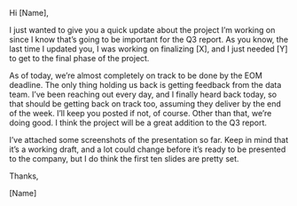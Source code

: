 Hi [Name],

I just wanted to give you a quick update about the project I’m working on since I know that’s going to be important for the Q3 report. As you know, the last time I updated you, I was working on finalizing [X], and I just needed [Y] to get to the final phase of the project.

As of today, we’re almost completely on track to be done by the EOM deadline. The only thing holding us back is getting feedback from the data team. I’ve been reaching out every day, and I finally heard back today, so that should be getting back on track too, assuming they deliver by the end of the week. I’ll keep you posted if not, of course. Other than that, we’re doing good. I think the project will be a great addition to the Q3 report.

I’ve attached some screenshots of the presentation so far. Keep in mind that it’s a working draft, and a lot could change before it’s ready to be presented to the company, but I do think the first ten slides are pretty set.

Thanks,

[Name]